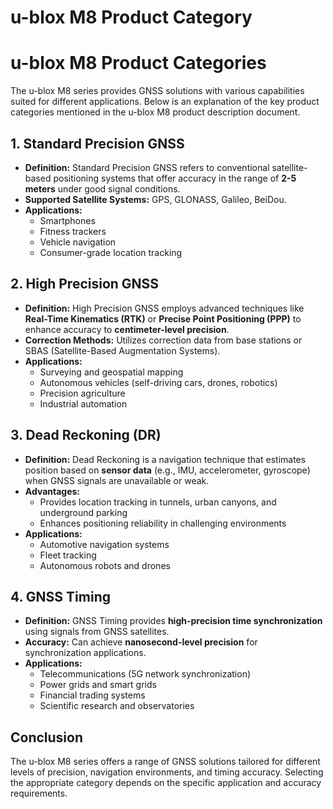 #  u-blox M8 Product Category
# u-blox M8 Product Categories

The u-blox M8 series provides GNSS solutions with various capabilities suited for different applications. Below is an explanation of the key product categories mentioned in the u-blox M8 product description document.

## 1. Standard Precision GNSS
- **Definition:** Standard Precision GNSS refers to conventional satellite-based positioning systems that offer accuracy in the range of **2-5 meters** under good signal conditions.
- **Supported Satellite Systems:** GPS, GLONASS, Galileo, BeiDou.
- **Applications:**
  - Smartphones
  - Fitness trackers
  - Vehicle navigation
  - Consumer-grade location tracking

## 2. High Precision GNSS
- **Definition:** High Precision GNSS employs advanced techniques like **Real-Time Kinematics (RTK)** or **Precise Point Positioning (PPP)** to enhance accuracy to **centimeter-level precision**.
- **Correction Methods:** Utilizes correction data from base stations or SBAS (Satellite-Based Augmentation Systems).
- **Applications:**
  - Surveying and geospatial mapping
  - Autonomous vehicles (self-driving cars, drones, robotics)
  - Precision agriculture
  - Industrial automation

## 3. Dead Reckoning (DR)
- **Definition:** Dead Reckoning is a navigation technique that estimates position based on **sensor data** (e.g., IMU, accelerometer, gyroscope) when GNSS signals are unavailable or weak.
- **Advantages:**
  - Provides location tracking in tunnels, urban canyons, and underground parking
  - Enhances positioning reliability in challenging environments
- **Applications:**
  - Automotive navigation systems
  - Fleet tracking
  - Autonomous robots and drones

## 4. GNSS Timing
- **Definition:** GNSS Timing provides **high-precision time synchronization** using signals from GNSS satellites.
- **Accuracy:** Can achieve **nanosecond-level precision** for synchronization applications.
- **Applications:**
  - Telecommunications (5G network synchronization)
  - Power grids and smart grids
  - Financial trading systems
  - Scientific research and observatories

## Conclusion
The u-blox M8 series offers a range of GNSS solutions tailored for different levels of precision, navigation environments, and timing accuracy. Selecting the appropriate category depends on the specific application and accuracy requirements.


